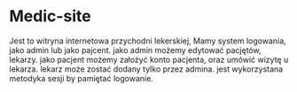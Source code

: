 # Medic-site
Jest to witryna internetowa przychodni lekerskiej,
Mamy system logowania, jako admin lub jako pajcent.
jako admin możemy edytować  pacjętów, lekarzy.
jako pacjent możemy założyć konto pacjenta, oraz umówić wizytę u lekarza.
lekarz może zostać dodany tylko przez admina.
jest wykorzystana metodyka sesji by pamiętać logowanie. 
